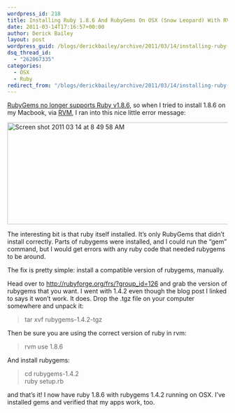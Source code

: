 ```yaml
---
wordpress_id: 218
title: Installing Ruby 1.8.6 And RubyGems On OSX (Snow Leopard) With RVM
date: 2011-03-14T17:16:57+00:00
author: Derick Bailey
layout: post
wordpress_guid: /blogs/derickbailey/archive/2011/03/14/installing-ruby-1-8-6-and-rubygems-on-osx-snow-leopard-with-rvm.aspx
dsq_thread_id:
  - "262067335"
categories:
  - OSX
  - Ruby
redirect_from: "/blogs/derickbailey/archive/2011/03/14/installing-ruby-1-8-6-and-rubygems-on-osx-snow-leopard-with-rvm.aspx/"
---
```

[RubyGems no longer supports Ruby v1.8.6](http://blog.segment7.net/2010/04/23/ruby-1-8-6-policy), so when I tried to install 1.8.6 on my Macbook, via [RVM](http://rvm.beginrescueend.com/), I ran into this nice little error message:

<img src="https://lostechies.com/content/derickbailey/uploads/2011/03/Screen-shot-2011-03-14-at-8.49.58-AM.png" border="0" alt="Screen shot 2011 03 14 at 8 49 58 AM" width="600" height="233" />

The interesting bit is that ruby itself installed. It&#8217;s only RubyGems that didn&#8217;t install correctly. Parts of rubygems were installed, and I could run the &#8220;gem&#8221; command, but I would get errors with any ruby code that needed rubygems to be around.

The fix is pretty simple: install a compatible version of rubygems, manually.

Head over to http://rubyforge.org/frs/?group_id=126 and grab the version of rubygems that you want. I went with 1.4.2 even though the blog post I linked to says it won&#8217;t work. It does. Drop the .tgz file on your computer somewhere and unpack it:

> tar xvf rubygems-1.4.2-tgz

Then be sure you are using the correct version of ruby in rvm:

> rvm use 1.8.6

And install rubygems:

> cd rubygems-1.4.2  
> ruby setup.rb

and that&#8217;s it! I now have ruby 1.8.6 with rubygems 1.4.2 running on OSX. I&#8217;ve installed gems and verified that my apps work, too.